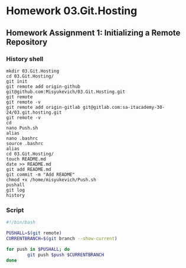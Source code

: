 # Homework 03.Git.Hosting
## Homework Assignment 1: Initializing a Remote Repository
### History shell
```shell
mkdir 03.Git.Hosting
cd 03.Git.Hosting/
git init
git remote add origin-github git@github.com:Misyukevich/03.Git.Hosting.git
git remote 
git remote -v
git remote add origin-gitlab git@gitlab.com:sa-itacademy-30-24/03.git.hosting.git
git remote -v
cd
nano Push.sh
alias
nano .bashrc 
source .bashrc
alias
cd 03.Git.Hosting/
touch README.md
date >> README.md
git add README.md 
git commit -m "Add README"
chmod +x /home/misyukevich/Push.sh
pushall
git log
history
```
### Script
```bash 
#!/bin/bash

PUSHALL=$(git remote)
CURRENTBRANCH=$(git branch --show-current)

for push in $PUSHALL; do
        git push $push $CURRENTBRANCH
done

```
